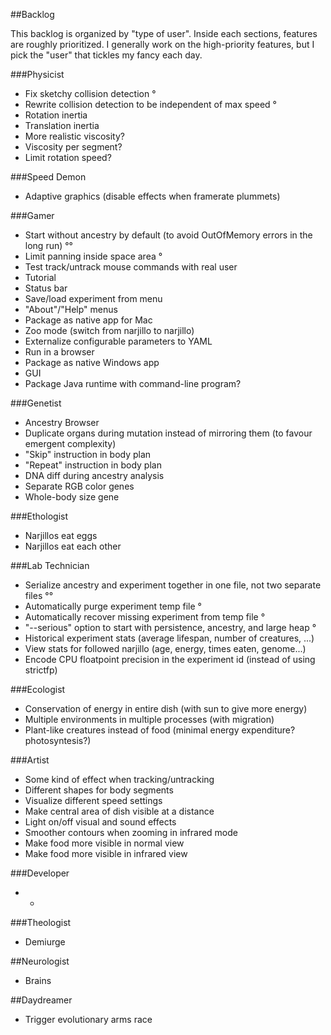 ##Backlog

This backlog is organized by "type of user". Inside each sections, features are roughly prioritized.
I generally work on the high-priority features, but I pick the "user" that tickles my fancy each day.

###Physicist

* Fix sketchy collision detection °
* Rewrite collision detection to be independent of max speed °
* Rotation inertia
* Translation inertia
* More realistic viscosity?
* Viscosity per segment?
* Limit rotation speed?

###Speed Demon

* Adaptive graphics (disable effects when framerate plummets)

###Gamer

* Start without ancestry by default (to avoid OutOfMemory errors in the long run) °°
* Limit panning inside space area °
* Test track/untrack mouse commands with real user
* Tutorial
* Status bar
* Save/load experiment from menu
* "About"/"Help" menus
* Package as native app for Mac
* Zoo mode (switch from narjillo to narjillo)
* Externalize configurable parameters to YAML
* Run in a browser
* Package as native Windows app
* GUI
* Package Java runtime with command-line program?

###Genetist

* Ancestry Browser
* Duplicate organs during mutation instead of mirroring them (to favour emergent complexity)
* "Skip" instruction in body plan
* "Repeat" instruction in body plan
* DNA diff during ancestry analysis
* Separate RGB color genes
* Whole-body size gene

###Ethologist

* Narjillos eat eggs
* Narjillos eat each other

###Lab Technician

* Serialize ancestry and experiment together in one file, not two separate files °°
* Automatically purge experiment temp file °
* Automatically recover missing experiment from temp file °
* "--serious" option to start with persistence, ancestry, and large heap °
* Historical experiment stats (average lifespan, number of creatures, ...)
* View stats for followed narjillo (age, energy, times eaten, genome...)
* Encode CPU floatpoint precision in the experiment id (instead of using strictfp)

###Ecologist

* Conservation of energy in entire dish (with sun to give more energy)
* Multiple environments in multiple processes (with migration)
* Plant-like creatures instead of food (minimal energy expenditure? photosyntesis?)

###Artist

* Some kind of effect when tracking/untracking
* Different shapes for body segments
* Visualize different speed settings
* Make central area of dish visible at a distance
* Light on/off visual and sound effects
* Smoother contours when zooming in infrared mode
* Make food more visible in normal view
* Make food more visible in infrared view

###Developer

* -

###Theologist

* Demiurge

##Neurologist

* Brains

##Daydreamer

* Trigger evolutionary arms race
